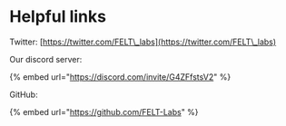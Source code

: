 # Helpful links

Twitter: [https://twitter.com/FELT\_labs](https://twitter.com/FELT\_labs)

Our discord server:

{% embed url="https://discord.com/invite/G4ZFfstsV2" %}

GitHub:

{% embed url="https://github.com/FELT-Labs" %}
